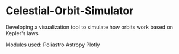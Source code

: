 # Celestial-Orbit-Simulator
Developing a visualization tool to simulate how orbits work based on Kepler's laws

Modules used:
Poliastro
Astropy
Plotly


